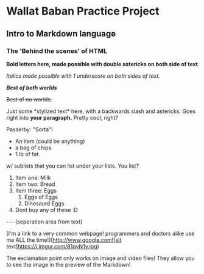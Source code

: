 # Wallat Baban Practice Project

## Intro to Markdown language

### The 'Behind the scenes' of HTML

**Bold letters here, made possible with double astericks on both side of text**

_Italics made possible with 1 underscore on both sides of text._

**_Best of both worlds_**

~~Best of no worlds.~~

Just some \*stylized text\* here, with a backwards slash and astericks. Goes
right into **your paragraph.** Pretty cool, right?

Passerby: "Sorta"!

- An item (could be anything)
- a bag of chips
- 1 lb of fat.

w/ sublists that you can list under your lists. You list?

1. Item one: Milk
2. Item two: Bread
3. Item three: Eggs
   1. Eggs of Eggs
   2. Dinosaurd Eggs
4. Dont buy any of these :D

--- (seperation area from text)

[I'm a link to a very common webpage! programmers and doctors alike use me ALL the time!](http://www.google.com![alt text]https://i.imgur.com/81qyN1y.jpg)

The exclamation point only works on image and video files! They allow you to see the image in the preview of the Markdown!

